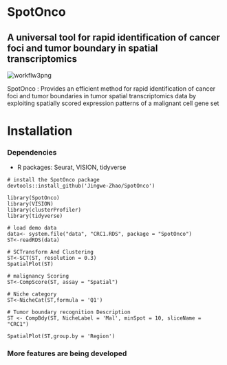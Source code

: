 # SpotOnco
## A universal tool for rapid identification of cancer foci and tumor boundary in spatial transcriptomics

![workflw3png](https://github.com/user-attachments/assets/b7b60025-ae15-4c2c-83ea-e9c29ffa8e20)



SpotOnco : Provides an efficient method for rapid identification of cancer foci and tumor boundaries in tumor spatial transcriptomics data by exploiting spatially scored expression patterns of a  malignant cell gene set

# Installation
### Dependencies
* R packages: Seurat, VISION, tidyverse

```
# install the SpotOnco package
devtools::install_github('Jingwe-Zhao/SpotOnco')
```

```
library(SpotOnco)
library(VISION)
library(clusterProfiler)
library(tidyverse)

# load demo data
data<- system.file("data", "CRC1.RDS", package = "SpotOnco")
ST<-readRDS(data)

# SCTransform And Clustering
ST<-SCT(ST, resolution = 0.3)
SpatialPlot(ST)

# malignancy Scoring
ST<-CompScore(ST, assay = "Spatial")

# Niche category 
ST<-NicheCat(ST,formula = 'Q1')

# Tumor boundary recognition Description
ST <- CompBdy(ST, NicheLabel = 'Mal', minSpot = 10, sliceName = "CRC1")

SpatialPlot(ST,group.by = 'Region')
```
### More features are being developed
